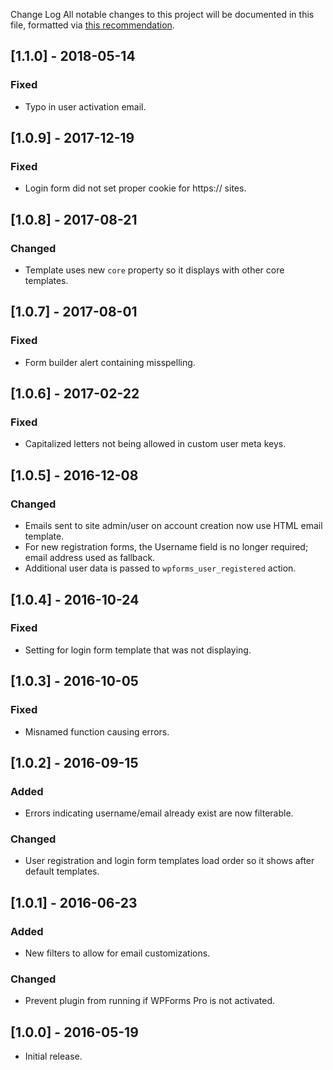 Change Log
All notable changes to this project will be documented in this file, formatted via [this recommendation](http://keepachangelog.com/).

## [1.1.0] - 2018-05-14
### Fixed
- Typo in user activation email.

## [1.0.9] - 2017-12-19
### Fixed
- Login form did not set proper cookie for https:// sites.

## [1.0.8] - 2017-08-21
### Changed
- Template uses new `core` property so it displays with other core templates.

## [1.0.7] - 2017-08-01
### Fixed
- Form builder alert containing misspelling.

## [1.0.6] - 2017-02-22
### Fixed
- Capitalized letters not being allowed in custom user meta keys.

## [1.0.5] - 2016-12-08
### Changed
- Emails sent to site admin/user on account creation now use HTML email template.
- For new registration forms, the Username field is no longer required; email address used as fallback.
- Additional user data is passed to `wpforms_user_registered` action.

## [1.0.4] - 2016-10-24
### Fixed
- Setting for login form template that was not displaying.

## [1.0.3] - 2016-10-05
### Fixed
- Misnamed function causing errors.

## [1.0.2] - 2016-09-15
### Added
- Errors indicating username/email already exist are now filterable.

### Changed
- User registration and login form templates load order so it shows after default templates.

## [1.0.1] - 2016-06-23
### Added
- New filters to allow for email customizations.

### Changed
- Prevent plugin from running if WPForms Pro is not activated.

## [1.0.0] - 2016-05-19
- Initial release.
